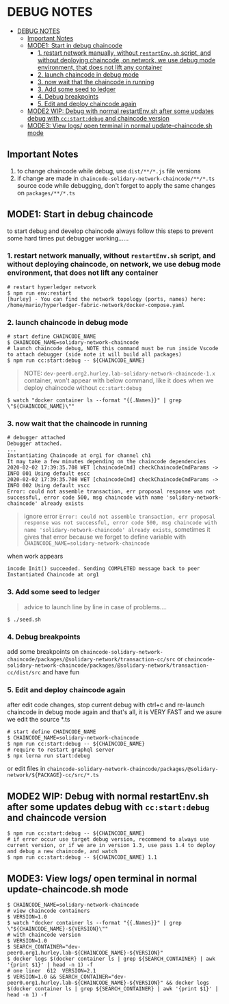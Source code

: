 # DEBUG NOTES

- [DEBUG NOTES](#debug-notes)
  - [Important Notes](#important-notes)
  - [MODE1: Start in debug chaincode](#mode1-start-in-debug-chaincode)
    - [1. restart network manually, without `restartEnv.sh` script, and without deploying chaincode, on network, we use debug mode environment, that does not lift any container](#1-restart-network-manually-without-restartenvsh-script-and-without-deploying-chaincode-on-network-we-use-debug-mode-environment-that-does-not-lift-any-container)
    - [2. launch chaincode in debug mode](#2-launch-chaincode-in-debug-mode)
    - [3. now wait that the chaincode in running](#3-now-wait-that-the-chaincode-in-running)
    - [3. Add some seed to ledger](#3-add-some-seed-to-ledger)
    - [4. Debug breakpoints](#4-debug-breakpoints)
    - [5. Edit and deploy chaincode again](#5-edit-and-deploy-chaincode-again)
  - [MODE2 WIP: Debug with normal restartEnv.sh after some updates debug with `cc:start:debug` and chaincode version](#mode2-wip-debug-with-normal-restartenvsh-after-some-updates-debug-with-ccstartdebug-and-chaincode-version)
  - [MODE3: View logs/ open terminal in normal update-chaincode.sh mode](#mode3-view-logs-open-terminal-in-normal-update-chaincodesh-mode)

## Important Notes

1. to change chaincode while debug, use `dist/**/*.js` file versions
2. if change are made in `chaincode-solidary-network-chaincode/**/*.ts` source code while debugging, don't forget to apply the same changes on `packages/**/*.ts`

## MODE1: Start in debug chaincode

to start debug and develop chaincode always follow this steps to prevent some hard times put debugger working......

### 1. restart network manually, without `restartEnv.sh` script, and without deploying chaincode, on network, we use debug mode environment, that does not lift any container

```shell
# restart hyperledger network
$ npm run env:restart
[hurley] - You can find the network topology (ports, names) here: /home/mario/hyperledger-fabric-network/docker-compose.yaml
```

### 2. launch chaincode in debug mode

```shell
# start define CHAINCODE_NAME
$ CHAINCODE_NAME=solidary-network-chaincode
# launch chaincode debug, NOTE this command must be run inside Vscode to attach debugger (side note it will build all packages)
$ npm run cc:start:debug -- ${CHAINCODE_NAME}
```

> NOTE: `dev-peer0.org2.hurley.lab-solidary-network-chaincode-1.x` container, won't appear with below command, like it does when we deploy chaincode without `cc:start:debug`

```shell
$ watch "docker container ls --format "{{.Names}}" | grep \"${CHAINCODE_NAME}\""
```

### 3. now wait that the chaincode in running

```shell
# debugger attached
Debugger attached.
...
Instantiating Chaincode at org1 for channel ch1
It may take a few minutes depending on the chaincode dependencies
2020-02-02 17:39:35.708 WET [chaincodeCmd] checkChaincodeCmdParams -> INFO 001 Using default escc
2020-02-02 17:39:35.708 WET [chaincodeCmd] checkChaincodeCmdParams -> INFO 002 Using default vscc
Error: could not assemble transaction, err proposal response was not successful, error code 500, msg chaincode with name 'solidary-network-chaincode' already exists
```

> ignore error `Error: could not assemble transaction, err proposal response was not successful, error code 500, msg chaincode with name 'solidary-network-chaincode' already exists`, sometimes it gives that error because we forget to define variable with `CHAINCODE_NAME=solidary-network-chaincode`

when work appears

```shell
incode Init() succeeded. Sending COMPLETED message back to peer  
Instantiated Chaincode at org1
```

### 3. Add some seed to ledger

> advice to launch line by line in case of problems....

```shell
$ ./seed.sh
```

### 4. Debug breakpoints

add some breakpoints on `chaincode-solidary-network-chaincode/packages/@solidary-network/transaction-cc/src` or `chaincode-solidary-network-chaincode/packages/@solidary-network/transaction-cc/dist/src` and have fun

### 5. Edit and deploy chaincode again

after edit code changes, stop current debug with ctrl+c and re-launch chaincode in debug mode again and that's all, it is VERY FAST and we asure we edit the source *.ts

```shell
# start define CHAINCODE_NAME
$ CHAINCODE_NAME=solidary-network-chaincode
$ npm run cc:start:debug -- ${CHAINCODE_NAME}
# require to restart graphql server
$ npx lerna run start:debug
```

or edit files in `chaincode-solidary-network-chaincode/packages/@solidary-network/${PACKAGE}-cc/src/*.ts`

## MODE2 WIP: Debug with normal restartEnv.sh after some updates debug with `cc:start:debug` and chaincode version

```shell
$ npm run cc:start:debug -- ${CHAINCODE_NAME}
# if error occur use target debug version, recommend to always use current version, or if we are in version 1.3, use pass 1.4 to deploy and debug a new chaincode, and watch
$ npm run cc:start:debug -- ${CHAINCODE_NAME} 1.1
```

## MODE3: View logs/ open terminal in normal update-chaincode.sh mode

```shell
$ CHAINCODE_NAME=solidary-network-chaincode
# view chaincode containers
$ VERSION=1.0
$ watch "docker container ls --format "{{.Names}}" | grep \"${CHAINCODE_NAME}-${VERSION}\""
# with chaincode version
$ VERSION=1.0
$ SEARCH_CONTAINER="dev-peer0.org1.hurley.lab-${CHAINCODE_NAME}-${VERSION}"
$ docker logs $(docker container ls | grep ${SEARCH_CONTAINER} | awk '{print $1}' | head -n 1) -f
# one liner  612  VERSION=2.1
$ VERSION=1.0 && SEARCH_CONTAINER="dev-peer0.org1.hurley.lab-${CHAINCODE_NAME}-${VERSION}" && docker logs $(docker container ls | grep ${SEARCH_CONTAINER} | awk '{print $1}' | head -n 1) -f
```
